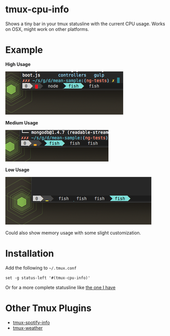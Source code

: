 tmux-cpu-info
=============

Shows a tiny bar in your tmux statusline with the current CPU usage. Works on OSX, might work on other platforms.

Example
=======

**High Usage**

![high.png](screenshots/high.png)

**Medium Usage**

![medium.png](screenshots/medium.png)

**Low Usage**

![low.png](screenshots/low.png)

Could also show memory usage with some slight customization.

Installation
============

Add the following to `~/.tmux.conf`

```
set -g status-left '#(tmux-cpu-info)'
```

Or for a more complete statusline like [the one I have](https://github.com/dickeyxxx/dotfiles/blob/master/home/.tmux.conf)

Other Tmux Plugins
==================

* [tmux-spotify-info](https://github.com/dickeyxxx/tmux-spotify-info)
* [tmux-weather](https://github.com/dickeyxxx/tmux-weather)
